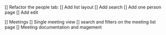 [] Refactor the people tab:
    [] Add list layout
    [] Add search
    [] Add one person page
    [] Add edit

[] Meetings 
    [] Single meeting view
    [] search and filters on the meeting list page
    [] Meeting documentation and magement